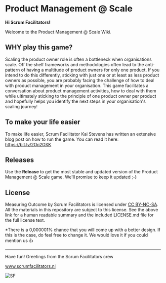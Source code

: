 # Product Management @ Scale

**Hi Scrum Facilitators!**

Welcome to the Product Management @ Scale Wiki. 

## WHY play this game?

Scaling the product owner role is often a bottleneck when organisations scale. Off the shelf frameworks and methodologies often lead to the anti-pattern of having a multitude of product owners for only one product. If you intend to do this differently, sticking with just one or at least as less product owners as possible, you are probably facing the challenge of how to deal with product management in your organisation. This game facilitates a conversation about product management activities, how to deal with them while ultimately sticking to the principle of one product owner per product and hopefully helps you identify the next steps in your organisation's scaling journey! 


## To make your life easier

To make life easier, Scrum Facilitator Kai Stevens has written an extensive blog post on how to run the game. You can read it here: https://bit.ly/2On2OXK 
## Releases

Use the **Release** to get the most stable and updated version of the Product Management @ Scale game. We'll promise to keep it updated ;-)

## License

Measuring Outcome by Scrum Facilitators is licensed under [CC BY-NC-SA](https://creativecommons.org/licenses/by-nc-sa/4.0/). All the materials in this repository are subject to this license. See the above link for a human readable summary and the included LICENSE.md file for the full license text.

*There is a 0,000001% chance that you will come up with a better design. If this is the case, do feel free to change it. We would love it if you could mention us 👍 

***

Have fun!
Greetings from the Scrum Facilitators crew

www.scrumfacilitators.nl

![SF](https://www.scrumfacilitators.nl/wp-content/uploads/2020/04/cropped-SCRUMFACILITATOR_Mesa-de-trabajo-1-150x150-1-1.png)

